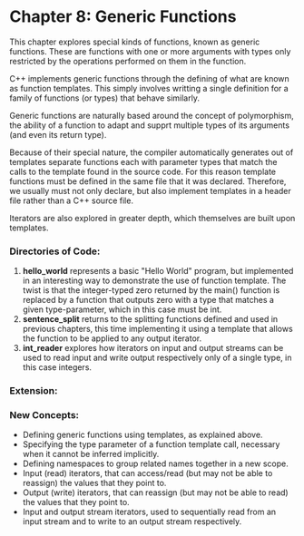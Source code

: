 # Chapter 8: Generic Functions

This chapter explores special kinds of functions, known as generic functions. These are functions with one or more arguments with types only restricted by the operations performed on them in the function.

C++ implements generic functions through the defining of what are known as function templates. This simply involves writting a single definition for a family of functions (or types) that behave similarly. 

Generic functions are naturally based around the concept of polymorphism, the ability of a function to adapt and supprt multiple types of its arguments (and even its return type).

Because of their special nature, the compiler automatically generates out of templates separate functions each with parameter types that match the calls to the template found in the source code. For this reason template functions must be defined in the same file that it was declared. Therefore, we usually must not only declare, but also implement templates in a header file rather than a C++ source file.

Iterators are also explored in greater depth, which themselves are built upon templates.

### Directories of Code:
1) **hello_world** represents a basic "Hello World" program, but implemented in an interesting way to demonstrate the use of function template.
The twist is that the integer-typed zero returned by the main() function is replaced by a function that outputs zero with a type that matches a given type-parameter, which in this case must be int.
2) **sentence_split** returns to the splitting functions defined and used in previous chapters, this time implementing it using a template that allows the function to be applied to any output iterator.
3) **int_reader** explores how iterators on input and output streams can be used to read input and write output respectively only of a single type, in this case integers.

### Extension:

### New Concepts:
* Defining generic functions using templates, as explained above.
* Specifying the type parameter of a function template call, necessary when it cannot be inferred implicitly.
* Defining namespaces to group related names together in a new scope.
* Input (read) iterators, that can access/read (but may not be able to reassign) the values that they point to.
* Output (write) iterators, that can reassign (but may not be able to read) the values that they point to.
* Input and output stream iterators, used to sequentially read from an input stream and to write to an output stream respectively.
